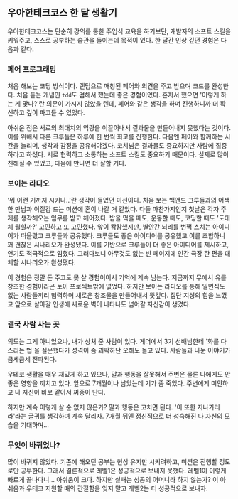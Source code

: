 ## 우아한테크코스 한 달 생활기

우아한테크코스는 단순히 강의를 통한 주입식 교육을 하기보단,
개발자의 소프트 스킬을 키워주고, 스스로 공부하는 습관을 들이는데 목적이 있다.
한 달간 인상 깊던 경험은 다음과 같다.

### 페어 프로그래밍

처음 해보는 코딩 방식이다.
랜덤으로 매칭된 페어와 의견을 주고 받으며 코드를 완성한다.
처음 듣는 개념인 `tdd`도 겸해서 했는데 좋은 경험이었다.
혼자서 했으면 '이렇게 하는 게 맞나?'란 의문이 가시지 않았을 텐데,
페어와 같은 생각을 하며 진행하니까 더 확신하고 깊이 파고들 수 있었다.

아쉬운 점은 서로의 최대치의 역량을 이끌어내서 결과물을 만들어내지 못했다는 것이다.
이를 위해서 다른 크루들은 하루에 한 번씩 회고를 진행한다.
다음엔 페어와 함께하는 시간을 늘리며, 생각과 감정을 공유해야겠다.
코치님은 결과물도 중요하지만 사람에 집중하라고 하셨다.
서로 협력하고 소통하는 소프트 스킬도 중요하기 때문이다.
실제로 많이 친해질 수 있었고, 다음에 만나면 더 잘할 거다.

### 보이는 라디오

'뭐 이런 거까지 시키나..'란 생각이 들었던 미션이다.
처음 보는 백앤드 크루들과의 어색한 만남과 이질감 드는 미션에 혼이 나갈 거 같았다.
다들 마찬가지인지 첫날은 각자 주제를 생각해오는 임무를 받고 헤어졌다.
밥을 먹을 때도, 운동할 때도, 코딩할 때도 '도대체 뭘할까?' 고민하고 또 고민했다.
앞이 캄캄했지만, 별안간 뇌리를 번쩍 스치는 아이디어가 떠올랐고 크루들과 공유했다.
크루들도 좋은 아이디어를 공유했고 이를 조합하니 꽤 괜찮은 시나리오가 완성됐다.
이를 기반으로 크루들이 더 좋은 아이디어를 제시하고, 연기도 적극적으로 임했다.
그러다보니 아무것도 없는 빈 페이지에 인간 극장 한 편을 대체할 시나리오가 완성됐다.

이 경험은 정말 돈 주고도 못 살 경험이어서 기억에 계속 남는다.
지금까지 무에서 유를 창조한 경험이라곤 토이 프로젝트밖에 없었다.
하지만 보이는 라디오를 통해 일면식도 없는 사람들끼리 협력하며
새로운 창조물을 만들어내서 뜻깊다.
집단 지성의 힘을 느꼈고 앞으로 살아갈 인생에 새로운 벽이 나타나도 넘어갈 자신감이 생겼다.

### 결국 사람 사는 곳

의도는 그게 아니었으나, 내가 상처 준 사람이 있다.
게더에서 3기 선배님한테 '화를 다스리는 법'을 질문했다가
성격이 좀 괴팍하단 오해도 돌고 있다.
사람들과 나눈 이야기가 금세금세 전파된다.

우테코 생활을 매우 재밌게 하고 있으나,
말과 행동을 잘못해서 주변은 물론 나에게도 안 좋은 영향을 끼치고 있다.
앞으로 7개월이나 남았는데 기가 좀 죽었다.
주변에게 미안하고 나 자신이 바보 같아서 짜증이 난다.

하지만 계속 이렇게 살 순 없지 않은가?
말과 행동은 고치면 된다.
'이 또한 지나가리라'라는 글귀를 생각하며 계속 달리자.
7개월 뒤엔 정신적으로 더 성숙해진 나 자신의 모습을 기대하며...

### 무엇이 바뀌었나?

많이 바뀌지 않았다.
기존에 해오던 공부는 현상 유지만 시키려하고,
미션은 진행할 정도로만 공부한다.
그래서 결론적으로 레벨1은 성공적으로 보내지 못했다.
레벨1이 이렇게 빠르게 끝나다니... 아쉬움이 크다.
하지만 실패는 성공의 어머니라 하지 않는가?
이 아쉬움과 우테코 지원할 때의 간절함을 잊지 말고
레벨2는 더 성공적으로 보내자.

